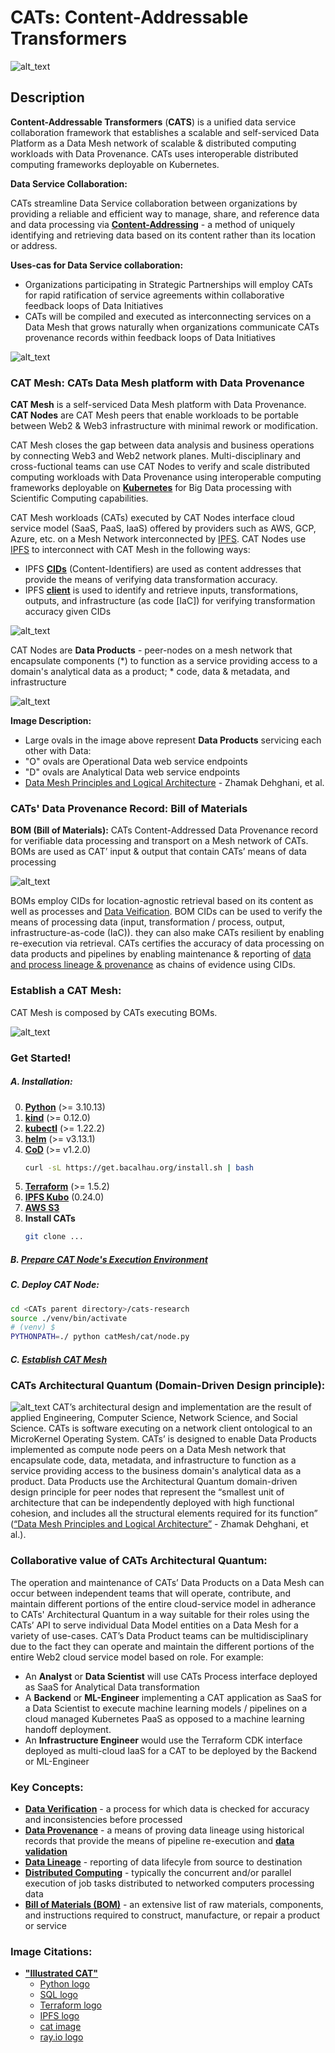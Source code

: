# CATs: Content-Addressable Transformers
![alt_text](images/CATs_chaordic_kernel.jpeg)

## Description
**Content-Addressable Transformers** (**CATS**) is a unified data service collaboration framework that establishes a scalable and 
self-serviced Data Platform as a Data Mesh network of scalable & distributed computing workloads with Data Provenance. 
CATs uses interoperable distributed computing frameworks deployable on Kubernetes.

**Data Service Collaboration:**

CATs streamline Data Service collaboration between organizations by providing a reliable and efficient way to manage, 
share, and reference data and data processing via 
[**Content-Addressing**](https://en.wikipedia.org/wiki/Content-addressable_storage) - a method of uniquely identifying 
and retrieving data based on its content rather than its location or address.

**Uses-cas for Data Service collaboration:**
* Organizations participating in Strategic Partnerships will employ CATs for rapid ratification of service agreements 
within collaborative feedback loops of Data Initiatives
* CATs will be compiled and executed as interconnecting services on a Data Mesh that grows naturally when organizations 
communicate CATs provenance records within feedback loops of Data Initiatives

![alt_text](images/CATs_bom_ag.jpeg)

### CAT Mesh: CATs Data Mesh platform with Data Provenance
**CAT Mesh** is a self-serviced Data Mesh platform with Data Provenance. **CAT Nodes** are CAT Mesh peers that enable 
workloads to be portable between Web2 & Web3 infrastructure with minimal rework or modification. 

CAT Mesh closes the gap between data analysis and business operations by connecting Web3 and Web2 network planes. 
Multi-disciplinary and cross-fuctional teams can use CAT Nodes to verify and scale distributed computing workloads with 
Data Provenance using interoperable computing frameworks deployable on **[Kubernetes](https://kubernetes.io/)** for Big 
Data processing with Scientific Computing capabilities.

CAT Mesh workloads (CATs) executed by CAT Nodes interface cloud service model (SaaS, PaaS, IaaS) offered by providers 
such as AWS, GCP, Azure, etc. on a Mesh Network interconnected by [IPFS](https://ipfs.io/).
CAT Nodes use [IPFS](https://ipfs.io/) to interconnect with CAT Mesh in the following ways:
* IPFS **[CIDs](https://docs.ipfs.io/concepts/content-addressing/)** (Content-Identifiers) are used as content addresses 
that provide the means of verifying data transformation accuracy.
* IPFS **[client](https://docs.ipfs.io/install/command-line/#official-distributions)** is used to identify and retrieve 
inputs, transformations, outputs, and infrastructure (as code [IaC]) for verifying transformation accuracy given CIDs

![alt_text](images/cid_example.jpeg)

CAT Nodes are **Data Products** - peer-nodes on a mesh network that encapsulate components (*) to function as a service providing access to 
a domain's analytical data as a product; * code, data & metadata, and infrastructure

![alt_text](images/data_product_domain.jpeg)

**Image Description:** 
* Large ovals in the image above represent **Data Products** servicing each other with Data:
* "O" ovals are Operational Data web service endpoints
* "D" ovals are Analytical Data web service endpoints
* [Data Mesh Principles and Logical Architecture](https://martinfowler.com/articles/data-mesh-principles.html) - Zhamak Dehghani, et al.


### CATs' Data Provenance Record: Bill of Materials
**BOM (Bill of Materials):** 
CATs Content-Addressed Data Provenance record for verifiable data processing and transport on 
a Mesh network of CATs. BOMs are used as CAT’ input & output that contain CATs’ means of data processing

![alt_text](images/CATs_bom_activity.jpeg)

BOMs employ CIDs for location-agnostic retrieval based on its content as well as processes and 
[Data Veification](https://en.wikipedia.org/wiki/Data_verification). BOM CIDs can be used to verify the means of processing 
data (input, transformation / process, output, infrastructure-as-code (IaC)). they can also 
make CATs resilient by enabling re-execution via retrieval. CATs certifies the accuracy of data processing on data 
products and pipelines by enabling maintenance & reporting of 
[data and process lineage & provenance](https://bi-insider.com/posts/data-lineage-and-data-provenance/) as chains of 
evidence using CIDs.

### Establish a CAT Mesh:

CAT Mesh is composed by CATs executing BOMs.

![alt_text](images/CATs_bom_connect.jpeg)

### Get Started!
##### A. Installation:
0. **[Python](https://www.python.org/downloads/)** (>= 3.10.13)
1. **[kind](https://kind.sigs.k8s.io/docs/user/quick-start/#installing-from-release-binaries)** (>= 0.12.0)
2. **[kubectl](https://kubernetes.io/docs/tasks/tools/install-kubectl-linux/)** (>= 1.22.2)
3. **[helm](https://helm.sh/docs/intro/install/)** (>= v3.13.1)
4. **[CoD](https://docs.bacalhau.org/getting-started/installation/)** (>= v1.2.0)
   ```bash
   curl -sL https://get.bacalhau.org/install.sh | bash
   ```
5. **[Terraform](https://developer.hashicorp.com/terraform/tutorials/aws-get-started/install-cli)** (>= 1.5.2)
6. **[IPFS Kubo](https://docs.ipfs.tech/install/command-line/#system-requirements)** (0.24.0)
7. **[AWS S3](https://aws.amazon.com/s3/)**
8. **Install CATs**
    ```bash
    git clone ...
    ```
#####  B. [Prepare CAT Node's Execution Environment](./docs/ENV.md)
#####  C. Deploy CAT Node:
  ```bash
  cd <CATs parent directory>/cats-research
  source ./venv/bin/activate
  # (venv) $
  PYTHONPATH=./ python catMesh/cat/node.py
  ```
#####  C. [Establish CAT Mesh](./cats_demo.ipynb)



### CATs Architectural Quantum (Domain-Driven Design principle):
![alt_text](images/CATkernel.jpeg?raw=true)
CAT’s architectural design and implementation are the result of applied Engineering, Computer Science, Network Science, 
and Social Science. CATs is software executing on a network client ontological to an MicroKernel Operating System. CATs’ 
is designed to enable Data Products implemented as compute node peers on a Data Mesh network that encapsulate code, 
data, metadata, and infrastructure to function as a service providing access to the business domain's analytical data as 
a product. Data Products use the Architectural Quantum domain-driven design principle for peer nodes that represent the 
“smallest unit of architecture that can be independently deployed with high functional cohesion, and includes all the 
structural elements required for its function” 
([“Data Mesh Principles and Logical Architecture”](https://martinfowler.com/articles/data-mesh-principles.html#:~:text=smallest%20unit%20of%20architecture%20that%20can%20be%20independently%20deployed%20with%20high%20functional%20cohesion%2C%20and%20includes%20all%20the%20structural%20elements%20required%20for%20its%20function.) - Zhamak Dehghani, et al.).

### Collaborative value of CATs Architectural Quantum:
The operation and maintenance of CATs’ Data Products on a Data Mesh can occur between independent teams that will operate, contribute, and maintain different portions of the entire cloud-service model in adherance to CATs' Architectural Quantum in a way suitable for their roles using the CATs’ API to serve individual Data Model entities on a Data Mesh for a variety of use-cases. CAT’s Data Product teams can be multidisciplinary due to the fact they can operate and maintain the different portions of the entire Web2 cloud service model based on role. 
For example:
* An **Analyst** or **Data Scientist** will use CATs Process interface deployed as SaaS for Analytical Data transformation
* A **Backend** or **ML-Engineer** implementing a CAT application as SaaS for a Data Scientist to execute machine learning models / pipelines on a cloud managed Kubernetes PaaS as opposed to a machine learning handoff deployment.
* An **Infrastructure Engineer** would use the Terraform CDK interface deployed as multi-cloud IaaS for a CAT to be deployed by the Backend or ML-Engineer

### Key Concepts:
* **[Data Verification](https://en.wikipedia.org/wiki/Data_verification)** - a process for which data is checked for 
accuracy and inconsistencies before processed
* **[Data Provenance](https://bi-insider.com/posts/data-lineage-and-data-provenance/)** - a means of proving data lineage using historical records that provide the means 
of pipeline re-execution and **[data validation](https://en.wikipedia.org/wiki/Data_validation)**
* **[Data Lineage](https://bi-insider.com/posts/data-lineage-and-data-provenance/)** - reporting of data lifecyle from source to destination
* **[Distributed Computing](https://en.wikipedia.org/wiki/Distributed_computing)** - typically the concurrent and/or 
parallel execution of job tasks distributed to networked computers processing data
* **[Bill of Materials (BOM)](https://en.wikipedia.org/wiki/Bill_of_materials)** - an extensive list of raw materials,
components, and instructions required to construct, manufacture, or repair a product or service

### Image Citations:
* **["Illustrated CAT"](https://github.com/BlockScience/cats#illustrated-cat)**
  * [Python logo](https://tse4.mm.bing.net/th?id=OIP.ubux1yLT726_fVc3A7WSXgHaHa&pid=Api)
  * [SQL logo](https://cdn3.iconfinder.com/data/icons/dompicon-glyph-file-format-2/256/file-sql-format-type-128.png)
  * [Terraform logo](https://tse2.mm.bing.net/th?id=OIP.1gAEVon2RF5oko4iWCfftgHaHO&pid=Api)
  * [IPFS logo](https://tse1.mm.bing.net/th?id=OIP.BRyW5Tdm5_6VQxCsGr_sQAHaHa&pid=Api)
  * [cat image](https://tse1.mm.bing.net/th?id=OIP.xS_itpeyTImMcrcQ_YNsfQHaIu&pid=Api)
  * [ray.io logo](https://open-datastudio.io/_images/ray-logo.png)
  
